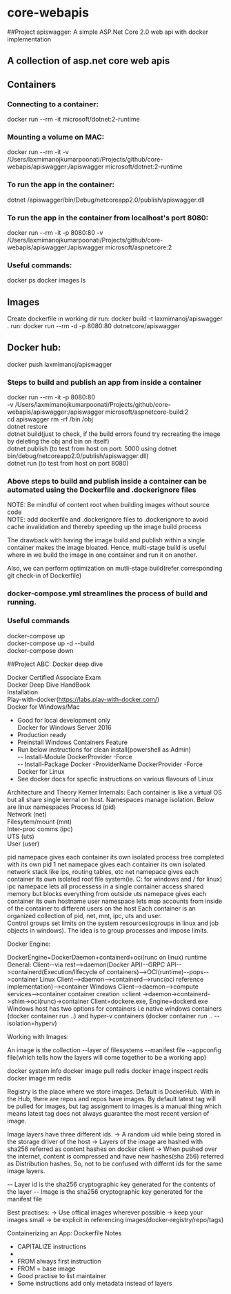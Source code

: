 # core-webapis
##Project apiswagger: A simple ASP.Net Core 2.0 web api with docker implementation
## A collection of asp.net core web apis

## Containers
### Connecting to a container: 
docker run --rm -it microsoft/dotnet:2-runtime

### Mounting a volume on MAC:
docker run --rm -it -v /Users/laxmimanojkumarpoonati/Projects/github/core-webapis/apiswagger:/apiswagger microsoft/dotnet:2-runtime

### To run the app in the container:
dotnet /apiswagger/bin/Debug/netcoreapp2.0/publish/apiswagger.dll

### To run the app in the container from localhost's port 8080:
docker run --rm -it -p 8080:80 -v /Users/laxmimanojkumarpoonati/Projects/github/core-webapis/apiswagger:/apiswagger microsoft/aspnetcore:2

### Useful commands:
docker ps
docker images ls

## Images
Create dockerfile in working dir
run: docker build -t laxmimanoj/apiswagger .
run: docker run --rm -d -p 8080:80 dotnetcore/apiswagger 

## Docker hub:
docker push laxmimanoj/apiswagger

### Steps to build and publish an app from inside a container
docker run --rm -it -p 8080:80  
-v /Users/laxmimanojkumarpoonati/Projects/github/core-webapis/apiswagger:/apiswagger  microsoft/aspnetcore-build:2  
cd apiswagger
rm -rf /bin /obj  
dotnet restore  
dotnet build(just to check, if the build errors found try recreating the image by deleting the obj and bin on itself)  
dotnet publish (to test from host on port: 5000 using  dotnet bin/debug/netcoreapp2.0/publish/apiswagger.dll)  
dotnet run (to test from host on port 8080)  

### Above steps to build and publish inside a container can be automated using the Dockerfile and .dockerignore files
NOTE: Be mindful of content root when building images without source code  
NOTE: add dockerfile and .dockerignore files to .dockerignore to avoid cache invalidation and thereby speeding up the image build process

The drawback with having the image build and publish within  a single container makes the image bloated.
Hence, multi-stage build is useful where in we build the image in one container and run it on another. 

Also, we can perform optimization on mutli-stage build(refer corresponding git check-in of Dockerfile)

### docker-compose.yml streamlines the process of build and running.
### Useful commands
docker-compose up  
docker-compose up -d --build  
docker-compose down  

##Project ABC: Docker deep dive   

Docker Certified Associate Exam  
Docker Deep Dive HandBook  
Installation  
Play-with-docker(https://labs.play-with-docker.com/)  
Docker for Windows/Mac  
- Good for local development only  
Docker for Windows Server 2016  
- Production ready  
- Preinstall Windows Containers Feature  
- Run below instructions for clean install(powershell as Admin)  
-- Install-Module DockerProvider -Force  
-- Install-Package Docker -ProviderName DockerProvider -Force  
Docker for Linux  
- See docker docs for specfic instructions on various flavours of Linux  

Architecture and Theory
Kerner Internals:
Each container is like a virtual OS but all share single kernal on host. 
Namespaces manage isolation. 
Below are linux namespaces
Process Id (pid)  
Network (net)  
Filesytem/mount (mnt)  
Inter-proc comms (ipc)  
UTS (uts)  
User (user)

pid namepace gives each container its own isolated process tree completed with its own pid 1
net namepace gives each container its own isolated network stack like ips, routing tables, etc
net namepace gives each container its own isolated root file system(ie. C: for windows and / for linux)
ipc namepace lets all processess in a single container access shared memory but blocks everything from outside
uts namepace gives each container its own hostname
user namespace lets map accounts from inside of the container to different users on the host
Each container is an organized collection of pid, net, mnt, ipc, uts and user.  
Control groups set limits on the system resources(cgroups in linux and job objects in windows). The idea is to group processes and impose limits. 

Docker Engine:
 
DockerEngine=DockerDaemon+containerd+oci(runc on linux) runtime
General: 
Client--via rest-->daemon(Docker API)--GRPC API-->containerd(Execution/lifecycle of containers)-->OCI(runtime)--pops-->container
Linux
Client-->daemon-->containerd-->runc(oci reference implementation)-->container
Windows
Client-->daemon-->compute services-->container
container creation =client ->daemon->containerd->shim->oci(runc)->container
Client=dockere.exe, Engine=dockerd.exe
Windows host has two options for containers 
i.e native windows containers (docker container run ..) and 
hyper-v containers (docker container run .. --isolation=hyperv)

Working with Images: 

An image is the collection
--layer of filesystems
--manifest file
--appconfig file(which tells how the layers will come together to be a working app)

docker system info
docker image pull redis
docker image inspect redis
docker image rm redis

Registry is the place where we store images. Default is DockerHub. 
With in the Hub, there are repos and repos have images. 
By default latest tag will be pulled for images, but tag assignment to images is a manual thing which means latest tag does not always guarantee the most recent version of image. 

Image layers have three different ids.
-> A random uid while being stored in the storage driver of the host
-> Layers of the image are hashed with sha256 referred as content hashes on docker client
-> When pushed over the internet, content is compressed and have new hashes(sha 256) referred as Distribution hashes. 
So, not to be confused with differnt ids for the same image layers.

-- Layer id is the sha256 cryptographic key generated for the contents of the layer
-- Image is the sha256 cryptographic key generated for the manifest file

Best practises:
-> Use offical images wherever possible
-> keep your images small
-> be explicit in referencing images(docker-registry/repo/tags)

Containerizing an App:
Dockerfile Notes
- CAPITALIZE instructions
- <INSTRUCTION> <value>
- FROM always first instruction
- FROM = base image
- Good practise to list maintainer
- Some instructions add only metadata instead of layers 


